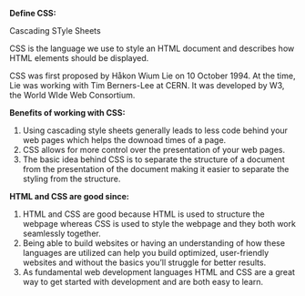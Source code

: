 **Define CSS:**

Cascading STyle Sheets

CSS is the language we use to style an HTML document and  describes how HTML elements should be displayed.

CSS was first proposed by Håkon Wium Lie on 10 October 1994. At the time, Lie was working with Tim Berners-Lee at CERN. It was developed by W3, the World WIde Web Consortium.

**Benefits of working with CSS:**

1. Using cascading style sheets generally leads to less code behind your web pages which helps the downoad times of a page.
2. CSS allows for more control over the presentation of your web pages.
3. The basic idea behind CSS is to separate the structure of a document from the presentation of the document making it easier to separate the styling from the structure.

**HTML and CSS are good since:**

1. HTML and CSS are good  because HTML is used to structure the webpage whereas CSS is used to style the webpage and they both work seamlessly together.
2. Being able to build websites or having
   an understanding of how these languages are utilized can help you build
   optimized, user-friendly websites and without the basics you’ll struggle
   for better results.
3. As fundamental web development languages HTML and CSS are a great way to get started with development and are both easy to learn.
